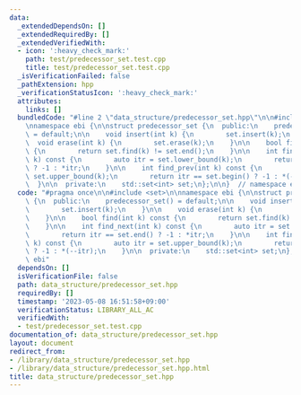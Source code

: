 ```yaml
---
data:
  _extendedDependsOn: []
  _extendedRequiredBy: []
  _extendedVerifiedWith:
  - icon: ':heavy_check_mark:'
    path: test/predecessor_set.test.cpp
    title: test/predecessor_set.test.cpp
  _isVerificationFailed: false
  _pathExtension: hpp
  _verificationStatusIcon: ':heavy_check_mark:'
  attributes:
    links: []
  bundledCode: "#line 2 \"data_structure/predecessor_set.hpp\"\n\n#include <set>\n\
    \nnamespace ebi {\n\nstruct predecessor_set {\n  public:\n    predecessor_set()\
    \ = default;\n\n    void insert(int k) {\n        set.insert(k);\n    }\n\n  \
    \  void erase(int k) {\n        set.erase(k);\n    }\n\n    bool find(int k) const\
    \ {\n        return set.find(k) != set.end();\n    }\n\n    int find_next(int\
    \ k) const {\n        auto itr = set.lower_bound(k);\n        return itr == set.end()\
    \ ? -1 : *itr;\n    }\n\n    int find_prev(int k) const {\n        auto itr =\
    \ set.upper_bound(k);\n        return itr == set.begin() ? -1 : *(--itr);\n  \
    \  }\n\n  private:\n    std::set<int> set;\n};\n\n}  // namespace ebi\n"
  code: "#pragma once\n\n#include <set>\n\nnamespace ebi {\n\nstruct predecessor_set\
    \ {\n  public:\n    predecessor_set() = default;\n\n    void insert(int k) {\n\
    \        set.insert(k);\n    }\n\n    void erase(int k) {\n        set.erase(k);\n\
    \    }\n\n    bool find(int k) const {\n        return set.find(k) != set.end();\n\
    \    }\n\n    int find_next(int k) const {\n        auto itr = set.lower_bound(k);\n\
    \        return itr == set.end() ? -1 : *itr;\n    }\n\n    int find_prev(int\
    \ k) const {\n        auto itr = set.upper_bound(k);\n        return itr == set.begin()\
    \ ? -1 : *(--itr);\n    }\n\n  private:\n    std::set<int> set;\n};\n\n}  // namespace\
    \ ebi"
  dependsOn: []
  isVerificationFile: false
  path: data_structure/predecessor_set.hpp
  requiredBy: []
  timestamp: '2023-05-08 16:51:58+09:00'
  verificationStatus: LIBRARY_ALL_AC
  verifiedWith:
  - test/predecessor_set.test.cpp
documentation_of: data_structure/predecessor_set.hpp
layout: document
redirect_from:
- /library/data_structure/predecessor_set.hpp
- /library/data_structure/predecessor_set.hpp.html
title: data_structure/predecessor_set.hpp
---
```

